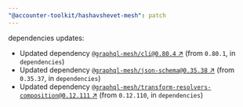 ```yaml
---
"@accounter-toolkit/hashavshevet-mesh": patch
---
```

dependencies updates:
  - Updated dependency [`@graphql-mesh/cli@0.80.4` ↗︎](https://www.npmjs.com/package/@graphql-mesh/cli/v/0.80.4) (from `0.80.1`, in `dependencies`)
  - Updated dependency [`@graphql-mesh/json-schema@0.35.38` ↗︎](https://www.npmjs.com/package/@graphql-mesh/json-schema/v/0.35.38) (from `0.35.37`, in `dependencies`)
  - Updated dependency [`@graphql-mesh/transform-resolvers-composition@0.12.111` ↗︎](https://www.npmjs.com/package/@graphql-mesh/transform-resolvers-composition/v/0.12.111) (from `0.12.110`, in `dependencies`)
